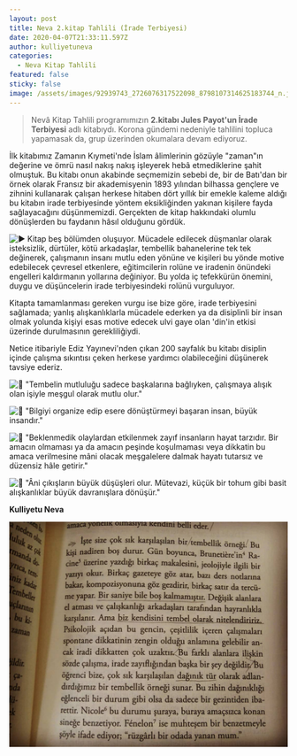 ```yaml
---
layout: post
title: Neva 2.kitap Tahlili (İrade Terbiyesi)
date: 2020-04-07T21:33:11.597Z
author: kulliyetuneva
categories:
  - Neva Kitap Tahlili
featured: false
sticky: false
image: /assets/images/92939743_2726076317522098_8798107314625183744_n.jpg
---
```

<!--StartFragment-->

> Nevâ Kitap Tahlili programımızın **2.kitabı Jules Payot'un İrade Terbiyesi** adlı kitabıydı. Korona gündemi nedeniyle tahlilini topluca yapamasak da, grup üzerinden okumalara devam ediyoruz.

İlk kitabımız Zamanın Kıymeti'nde İslam âlimlerinin gözüyle "zaman"ın değerine ve ömrü nasıl nakış nakış işleyerek hebâ etmediklerine şahit olmuştuk. Bu kitabı onun akabinde seçmemizin sebebi de, bir de Batı'dan bir örnek olarak Fransız bir akademisyenin 1893 yılından bilhassa gençlere ve zihnini kullanarak çalışan herkese hitaben dört yıllık bir emekle kaleme aldığı bu kitabın irade terbiyesinde yöntem eksikliğinden yakınan kişilere fayda sağlayacağını düşünmemizdi. Gerçekten de kitap hakkındaki olumlu dönüşlerden bu faydanın hâsıl olduğunu gördük.

![▶](https://static.xx.fbcdn.net/images/emoji.php/v9/t40/1/16/25b6.png) Kitap beş bölümden oluşuyor. Mücadele edilecek düşmanlar olarak isteksizlik, dürtüler, kötü arkadaşlar, tembellik bahanelerine tek tek değinerek, çalışmanın insanı mutlu eden yönüne ve kişileri bu yönde motive edebilecek çevresel etkenlere, eğitimcilerin rolüne ve iradenin önündeki engelleri kaldırmanın yollarına değiniyor. Bu yolda iç tefekkürün önemini, duygu ve düşüncelerin irade terbiyesindeki rolünü vurguluyor.

Kitapta tamamlanması gereken vurgu ise bize göre, irade terbiyesini sağlamada; yanlış alışkanlıklarla mücadele ederken ya da disiplinli bir insan olmak yolunda kişiyi esas motive edecek ulvi gaye olan 'din'in etkisi üzerinde durulmasının gerekliliğiydi.

Netice itibariyle Ediz Yayınevi'nden çıkan 200 sayfalık bu kitabı disiplin içinde çalışma sıkıntısı çeken herkese yardımcı olabileceğini düşünerek tavsiye ederiz.

![🌿](https://static.xx.fbcdn.net/images/emoji.php/v9/t1e/1/16/1f33f.png) "Tembelin mutluluğu sadece başkalarına bağlıyken, çalışmaya alışık olan işiyle meşgul olarak mutlu olur."

![🌿](https://static.xx.fbcdn.net/images/emoji.php/v9/t1e/1/16/1f33f.png) "Bilgiyi organize edip esere dönüştürmeyi başaran insan, büyük insandır."

![🌿](https://static.xx.fbcdn.net/images/emoji.php/v9/t1e/1/16/1f33f.png) "Beklenmedik olaylardan etkilenmek zayıf insanların hayat tarzıdır. Bir amacın olmaması ya da amacın peşinde koşulmaması veya dikkatin bu amaca verilmesine mâni olacak meşgalelere dalmak hayatı tutarsız ve düzensiz hâle getirir."

![🌿](https://static.xx.fbcdn.net/images/emoji.php/v9/t1e/1/16/1f33f.png) "Âni çıkışların büyük düşüşleri olur. Mütevazi, küçük bir tohum gibi basit alışkanlıklar büyük davranışlara dönüşür."

**Kulliyetu Neva**

![](/assets/images/92758635_2726076507522079_1981509185216446464_n.jpg)

<!--EndFragment-->